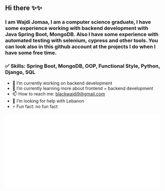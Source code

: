## Hi there ✨✨

### I am Wajdi Jomaa, I am a computer science graduate, I have some experience working with backend development with Java Spring Boot, MongoDB. Also I have some experience with automated testing with selenium, cypress and other tools. You can look also in this github account at the projects I do when I have some free time.

### ✅ Skills: Spring Boot, MongoDB, OOP, Functional Style, Python, Django, SQL

- 🔭 I’m currently working on backend development
- 🌱 I’m currently learning more about frontend + backend development
- 📫 How to reach me: blackwajdi9@gmail.com
- 🤔 I’m looking for help with Lebanon
- ⚡ Fun fact: no fun fact

![Metrics](/metrics.classic.svg)
